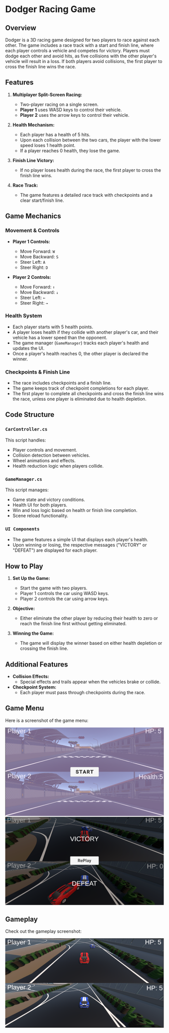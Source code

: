 # Dodger Racing Game

## Overview

Dodger is a 3D racing game designed for two players to race against each other. The game includes a race track with a start and finish line, where each player controls a vehicle and competes for victory. Players must dodge each other and avoid hits, as five collisions with the other player's vehicle will result in a loss. If both players avoid collisions, the first player to cross the finish line wins the race.

## Features

1. **Multiplayer Split-Screen Racing:**
   - Two-player racing on a single screen.
   - **Player 1** uses WASD keys to control their vehicle.
   - **Player 2** uses the arrow keys to control their vehicle.

2. **Health Mechanism:**
   - Each player has a health of 5 hits.
   - Upon each collision between the two cars, the player with the lower speed loses 1 health point.
   - If a player reaches 0 health, they lose the game.

3. **Finish Line Victory:**
   - If no player loses health during the race, the first player to cross the finish line wins.

4. **Race Track:**
   - The game features a detailed race track with checkpoints and a clear start/finish line.

## Game Mechanics

### Movement & Controls

- **Player 1 Controls:**
  - Move Forward: `W`
  - Move Backward: `S`
  - Steer Left: `A`
  - Steer Right: `D`
  
- **Player 2 Controls:**
  - Move Forward: `↑`
  - Move Backward: `↓`
  - Steer Left: `←`
  - Steer Right: `→`

### Health System
- Each player starts with 5 health points.
- A player loses health if they collide with another player's car, and their vehicle has a lower speed than the opponent.
- The game manager (`GameManager`) tracks each player's health and updates the UI.
- Once a player's health reaches 0, the other player is declared the winner.

### Checkpoints & Finish Line
- The race includes checkpoints and a finish line.
- The game keeps track of checkpoint completions for each player.
- The first player to complete all checkpoints and cross the finish line wins the race, unless one player is eliminated due to health depletion.

## Code Structure

### `CarController.cs`
This script handles:
- Player controls and movement.
- Collision detection between vehicles.
- Wheel animations and effects.
- Health reduction logic when players collide.

### `GameManager.cs`
This script manages:
- Game state and victory conditions.
- Health UI for both players.
- Win and loss logic based on health or finish line completion.
- Scene reload functionality.

### `UI Components`
- The game features a simple UI that displays each player's health.
- Upon winning or losing, the respective messages ("VICTORY" or "DEFEAT") are displayed for each player.

## How to Play

1. **Set Up the Game:**
   - Start the game with two players.
   - Player 1 controls the car using WASD keys.
   - Player 2 controls the car using arrow keys.

2. **Objective:**
   - Either eliminate the other player by reducing their health to zero or reach the finish line first without getting eliminated.

3. **Winning the Game:**
   - The game will display the winner based on either health depletion or crossing the finish line.

## Additional Features
- **Collision Effects:**
  - Special effects and trails appear when the vehicles brake or collide.
- **Checkpoint System:**
  - Each player must pass through checkpoints during the race.
 
## Game Menu
Here is a screenshot of the game menu:

![Game Menu](Assets/ScreenShots/2.png)
![Game Menu](Assets/ScreenShots/3.png)

## Gameplay
Check out the gameplay screenshot:

![Gameplay](Assets/ScreenShots/1.png)
